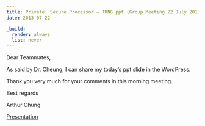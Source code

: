 ```yaml
---
title: Private: Secure Processor – TRNG ppt (Group Meeting 22 July 2013)
date: 2013-07-22

_build:
  render: always
  list: never
---
```




<!--more-->

Dear Teammates,

As said by Dr. Cheung, I can share my today’s ppt slide in the WordPress.

Thank you very much for your comments in this morning meeting.

 

Best regards

Arthur Chung

[Presentation](Presentation.ppt)
